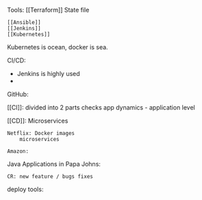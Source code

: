 Tools: 
	[[Terraform]]
		State file
		
	[[Ansible]]
	[[Jenkins]]
	[[Kubernetes]]


	
	
	
Kubernetes is ocean, docker is sea.

	
CI/CD:

- Jenkins is highly used 
- 
GitHub:
	

[[CI]]:
	divided into 2 parts
	checks 
	app dynamics  - application level
	
	

[[CD]]:
Microservices 
	
	Netflix: Docker images
		microservices 
			
	Amazon:
Java Applications in Papa Johns:

	CR: new feature / bugs fixes

deploy tools:
